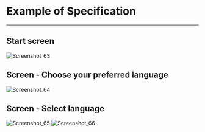 # Example of Specification
***
## Start screen
![Screenshot_63](https://user-images.githubusercontent.com/122814835/212771467-a9da4bcc-6606-4c8e-8df5-20cf0fbcab0f.png)
## Screen - Choose your preferred language
![Screenshot_64](https://user-images.githubusercontent.com/122814835/212771483-0357f8b7-86a6-4f40-b782-f6faa7c97929.png)
## Screen - Select language
![Screenshot_65](https://user-images.githubusercontent.com/122814835/212771634-6f0edc1a-2ed6-41f2-be1b-f2c6bb56dd09.png)
![Screenshot_66](https://user-images.githubusercontent.com/122814835/212771652-922a45e5-15fe-4ec3-8d89-ac8f8135e9bf.png)
